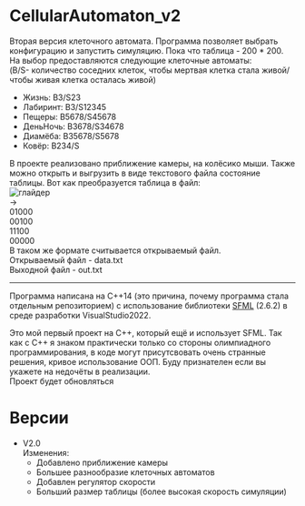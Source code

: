 # CellularAutomaton_v2
Вторая версия клеточного автомата. Программа позволяет выбрать конфигурацию и запустить симуляцию.
Пока что таблица - 200 * 200.
На выбор предоставляются следующие клеточные автоматы:\
(B/S- количество соседних клеток, чтобы мертвая клетка стала живой/чтобы живая клетка осталась живой)
- Жизнь: B3/S23
- Лабиринт: B3/S12345
- Пещеры: B5678/S45678
- ДеньНочь: B3678/S34678
- Диамёба: B35678/S5678
- Ковёр: B234/S

В проекте реализовано приближение камеры, на колёсико мыши. Также можно открыть и выгрузить в виде текстового файла состояние таблицы. 
Вот как преобразуется таблица в файл:\
![глайдер](https://github.com/user-attachments/assets/0738a0d6-b43f-4f3a-9479-b592e7116e8a "глайдер")\
->\
01000\
00100\
11100\
00000\
В таком же формате считывается открываемый файл.\
Открываемый файл - data.txt\
Выходной файл - out.txt

------
Программа написана на C++14 (это причина, почему программа стала отдельным репозиторием) с использование библиотеки [SFML](https://www.sfml-dev.org/) (2.6.2)
в среде разработки VisualStudio2022.


Это мой первый проект на C++, который ещё и использует SFML. Так как с C++ я знаком практически только со стороны олимпиадного программирования, в коде могут присутсвовать очень странные решения, 
кривое использование ООП. Буду признателен если вы укажете на недочёты в реализации.\
Проект будет обновляться

# Версии
- V2.0\
  Изменения:
  - Добавлено приближение камеры
  - Большее разнообразие клеточных автоматов
  - Добавлен регулятор скорости
  - Больший размер таблицы (более высокая скорость симуляции)

